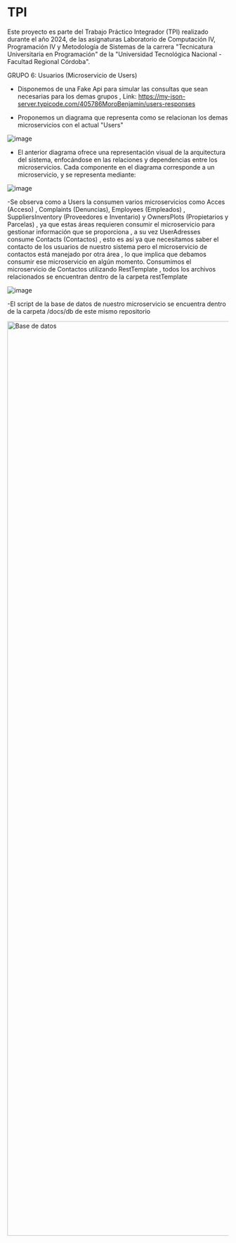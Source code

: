 # TPI

Este proyecto es parte del Trabajo Práctico Integrador (TPI) realizado durante el año 2024, de las asignaturas Laboratorio de Computación IV, Programación IV y Metodología de Sistemas de la carrera "Tecnicatura Universitaria en Programación" de la "Universidad Tecnológica Nacional - Facultad Regional Córdoba".

GRUPO 6: Usuarios (Microservicio de Users)

- Disponemos de una Fake Api para simular las consultas que sean necesarias para los demas grupos , Link: https://my-json-server.typicode.com/405786MoroBenjamin/users-responses

- Proponemos un diagrama que representa como se relacionan los demas microservicios con el actual "Users"

![image](https://github.com/user-attachments/assets/73004043-cb12-4b31-b8e7-c0b4d00100df)

- El anterior diagrama ofrece una representación visual de la arquitectura del sistema, enfocándose en las relaciones y dependencias entre los microservicios. Cada componente en el
diagrama corresponde a un microservicio, y se representa mediante:

![image](https://github.com/user-attachments/assets/6f69e8d1-834b-482c-8155-0735db6f3930)

-Se observa como a Users la consumen varios microservicios como Acces (Acceso) , Complaints (Denuncias), Employees (Empleados) , SuppliersInventory (Proveedores e Inventario) y OwnersPlots (Propietarios y Parcelas) , ya que estas áreas requieren consumir el microservicio para gestionar información que se proporciona , a su vez UserAdresses consume Contacts (Contactos) , esto es así ya que necesitamos saber el contacto de los usuarios de nuestro sistema pero el microservicio de contactos está manejado por otra área , lo que implica que debamos consumir ese microservicio en algún momento. Consumimos el microservicio de Contactos utilizando RestTemplate , todos los archivos relacionados se encuentran dentro de la carpeta restTemplate

![image](https://github.com/user-attachments/assets/adff768b-4d5d-4b05-ad2c-a77f665e7ba3)

-El script de la base de datos de nuestro microservicio se encuentra dentro de la carpeta /docs/db de este mismo repositorio

<img width="2080" alt="Base de datos" src="https://github.com/user-attachments/assets/90f5b93b-efde-4939-8d28-58a76b3245f3">





